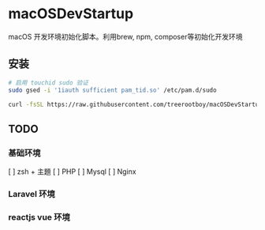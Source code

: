 # macOSDevStartup
macOS 开发环境初始化脚本。利用brew, npm, composer等初始化开发环境

## 安装
```bash
# 启用 touchid sudo 验证
sudo gsed -i '1iauth sufficient pam_tid.so' /etc/pam.d/sudo

curl -fsSL https://raw.githubusercontent.com/treerootboy/macOSDevStartup/master/install.sh | bash
```

## TODO
### 基础环境
[ ] zsh + 主題
[ ] PHP
[ ] Mysql
[ ] Nginx


### Laravel 环境


### reactjs vue 环境

